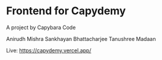 # Frontend for Capydemy
A project by Capybara Code

Anirudh Mishra
Sankhayan Bhattacharjee
Tanushree Madaan

Live: https://capydemy.vercel.app/
